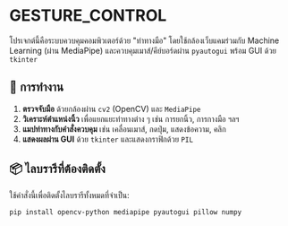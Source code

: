 # GESTURE_CONTROL

โปรเจกต์นี้คือระบบควบคุมคอมพิวเตอร์ด้วย "ท่าทางมือ" โดยใช้กล้องเว็บแคมร่วมกับ Machine Learning (ผ่าน MediaPipe) และควบคุมเมาส์/คีย์บอร์ดผ่าน `pyautogui` พร้อม GUI ด้วย `tkinter`

## 🧠 การทำงาน

1. **ตรวจจับมือ** ด้วยกล้องผ่าน `cv2` (OpenCV) และ `MediaPipe`
2. **วิเคราะห์ตำแหน่งนิ้ว** เพื่อแยกแยะท่าทางต่าง ๆ เช่น การยกนิ้ว, การกางมือ ฯลฯ
3. **แมปท่าทางกับคำสั่งควบคุม** เช่น เคลื่อนเมาส์, กดปุ่ม, แสดงข้อความ, คลิก
4. **แสดงผลผ่าน GUI** ด้วย `tkinter` และแสดงกราฟิกด้วย `PIL`

## 📦 ไลบรารีที่ต้องติดตั้ง

ใช้คำสั่งนี้เพื่อติดตั้งไลบรารีทั้งหมดที่จำเป็น:

```bash
pip install opencv-python mediapipe pyautogui pillow numpy
